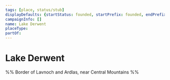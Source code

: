 ```yaml
---
tags: [place, status/stub]
displayDefaults: {startStatus: founded, startPrefix: founded, endPrefix: destroyed, endStatus: destroyed}
campaignInfo: []
name: Lake Derwent
placeType:
partOf:
---
```


# Lake Derwent

%% Border of Lavnoch and Ardlas, near Central Mountains %%
